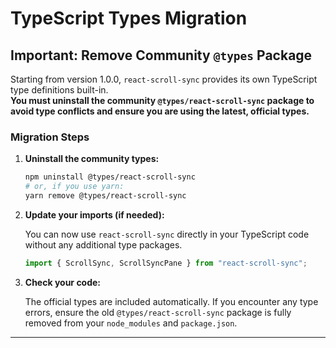 # TypeScript Types Migration

## Important: Remove Community `@types` Package

Starting from version 1.0.0, `react-scroll-sync` provides its own TypeScript type definitions built-in.  
**You must uninstall the community `@types/react-scroll-sync` package to avoid type conflicts and ensure you are using the latest, official types.**

### Migration Steps

1. **Uninstall the community types:**

   ```sh
   npm uninstall @types/react-scroll-sync
   # or, if you use yarn:
   yarn remove @types/react-scroll-sync
   ```

2. **Update your imports (if needed):**

   You can now use `react-scroll-sync` directly in your TypeScript code without any additional type packages.

   ```ts
   import { ScrollSync, ScrollSyncPane } from "react-scroll-sync";
   ```

3. **Check your code:**

   The official types are included automatically. If you encounter any type errors, ensure the old `@types/react-scroll-sync` package is fully removed from your `node_modules` and `package.json`.

---
